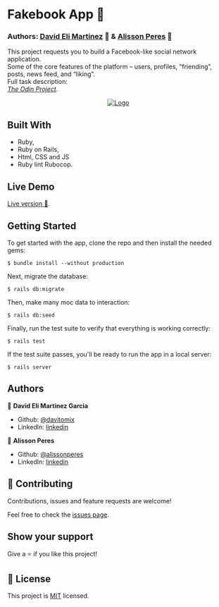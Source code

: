 # Fakebook App :rocket:

### Authors: [David Eli Martinez](https://github.com/davitomix) 👤 & [Alisson Peres](https://github.com/alissonperes) 👤

This project requests you to build a Facebook-like social network application. <br>
Some of the core features of the platform – users, profiles, “friending”, posts, news feed, and “liking”. <br>
Full task description: <br>
[_The Odin Project_](https://www.theodinproject.com/courses/ruby-on-rails/lessons/final-project).

<p align="center">
  <a href="#">
    <img src="./docs/fakebookmain.gif" alt="Logo">
  </a>
</p>

## Built With

- Ruby,
- Ruby on Rails,
- Html, CSS and JS
- Ruby lint Rubocop.

## Live Demo

[Live version :gem:](https://arcane-brushlands-20389.herokuapp.com/).

## Getting Started

To get started with the app, clone the repo and then install the needed gems:

```
$ bundle install --without production
```

Next, migrate the database:

```
$ rails db:migrate
```

Then, make many moc data to interaction:

```
$ rails db:seed
```

Finally, run the test suite to verify that everything is working correctly:

```
$ rails test
```

If the test suite passes, you'll be ready to run the app in a local server:

```
$ rails server
```

## Authors

👤 **David Eli Martinez Garcia**

- Github: [@davitomix](https://github.com/davitomix)
- LinkedIn: [linkedin](https://linkedin.com/linkedinhandle)

👤 **Alisson Peres**

- Github: [@alissonperes](https://github.com/alissonperes)
- LinkedIn: [linkedin](https://www.linkedin.com/in/alissonperes/)

## 🤝 Contributing

Contributions, issues and feature requests are welcome!

Feel free to check the [issues page](issues/).

## Show your support

Give a ⭐️ if you like this project!

## 📝 License

This project is [MIT](https://opensource.org/licenses/MIT) licensed.
